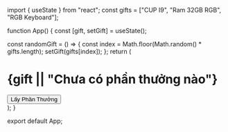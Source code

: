 import { useState } from "react";
const gifts = ["CUP I9", "Ram 32GB RGB", "RGB Keyboard"];

function App() {
const [gift, setGift] = useState();

const randomGift = () => {
const index = Math.floor(Math.random() \* gifts.length);
setGift(gifts[index]);
};
return (

<div className="App">
<div style={{ padding: 32 }}>
<h1>{gift || "Chưa có phần thưởng nào"}</h1>
<button onClick={randomGift}>Lấy Phần Thưởng</button>
</div>
</div>
);
}

export default App;
